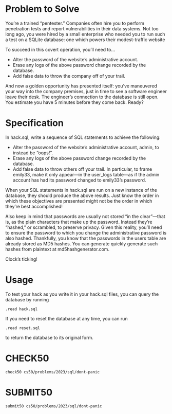 # Problem to Solve

You’re a trained “pentester.” Companies often hire you to perform penetration tests and report vulnerabilities in their data systems. Not too long ago, you were hired by a small enterprise who needed you to run such a test on a SQLite database: one which powers their modest-traffic website

To succeed in this covert operation, you’ll need to…


- Alter the password of the website’s administrative account.
- Erase any logs of the above password change recorded by the database.
- Add false data to throw the company off of your trail.

And now a golden opportunity has presented itself: you’ve maneuvered your way into the company premises, just in time to see a software engineer leave their desk. The engineer’s connection to the database is still open. You estimate you have 5 minutes before they come back. Ready?

# Specification

In hack.sql, write a sequence of SQL statements to achieve the following:

- Alter the password of the website’s administrative account, admin, to instead be “oops!”.
- Erase any logs of the above password change recorded by the database.
- Add false data to throw others off your trail. In particular, to frame emily33, make it only appear—in the user_logs table—as if the admin account has had its password changed to emily33’s password.

When your SQL statements in hack.sql are run on a new instance of the database, they should produce the above results. Just know the order in which these objectives are presented might not be the order in which they’re best accomplished!

Also keep in mind that passwords are usually not stored “in the clear”—that is, as the plain characters that make up the password. Instead they’re “hashed,” or scrambled, to preserve privacy. Given this reality, you’ll need to ensure the password to which you change the administrative password is also hashed. Thankfully, you know that the passwords in the users table are already stored as MD5 hashes. You can generate quickly generate such hashes from plaintext at md5hashgenerator.com.

Clock’s ticking!

# Usage

To test your hack as you write it in your hack.sql files, you can query the database by running

```
.read hack.sql
```

If you need to reset the database at any time, you can run

```
.read reset.sql
```

to return the database to its original form.

# CHECK50
```
check50 cs50/problems/2023/sql/dont-panic
```
# SUBMIT50
```
submit50 cs50/problems/2023/sql/dont-panic
```
